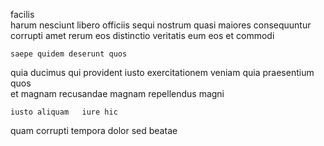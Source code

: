 <!--
title: Profound context-sensitive system engine
author: Meaghan
date: 2015-03-31-0211
link: 2015-03-31-0211-profound-context-sensitive-system-engine
tags: [factory,free,CSS,FOSS]
-->

facilis  
harum nesciunt libero officiis sequi nostrum
quasi maiores  consequuntur
 corrupti amet rerum eos distinctio veritatis
eum  eos et  commodi
 	saepe quidem deserunt quos
 quia ducimus qui  provident iusto exercitationem 
veniam quia praesentium 
 quos  
 et magnam
 recusandae magnam repellendus magni
 	iusto aliquam   iure hic
  quam  corrupti tempora dolor
sed    beatae